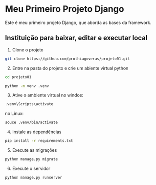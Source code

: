 # Meu Primeiro Projeto Django 
Este é meu primeiro projeto Django, que aborda as bases da framework.

## Instituição para baixar, editar e executar local 
1. Clone o projeto 
```bash
git clone https://github.com/prothiagoveras/projeto01.git
```
2. Entre na pasta do projeto e crie um abiente virtual python
```bash
cd projeto01
```
```bash 
python -m venv .venv
```
3. Ative o ambiente virtual
no windos:
```bash
.venv\Scripts\activate
```
no Linux:
```bash
souce .venv/bin/activate
```
4. Instale as dependências
```bash
pip install -r requirements.txt
```
5. Execute as migrações
```bash
python manage.py migrate
```
6. Execute o servidor
```bash
python manage.py runserver
```

